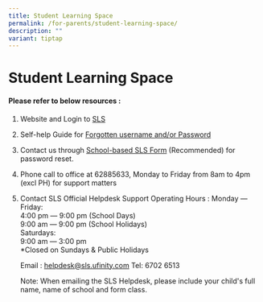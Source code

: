 ```yaml
---
title: Student Learning Space
permalink: /for-parents/student-learning-space/
description: ""
variant: tiptap
---
```

<h1><strong>Student Learning Space</strong></h1>
<p></p>
<h4>Please refer to below resources :</h4>
<ol data-tight="true" class="tight">
<li>
<p>Website and Login to <a href="https://vle.learning.moe.edu.sg/login" rel="noopener noreferrer nofollow" target="_blank">SLS</a>
</p>
<p></p>
</li>
<li>
<p>Self-help Guide for <a href="/files/Technical%20Matters/How%20to%20reset%20SLS%20password.pdf" rel="noopener noreferrer nofollow" target="_blank">Forgotten username and/or Password</a>
</p>
<p></p>
</li>
<li>
<p>Contact us through <a href="https://go.gov.sg/cedarpri-slshelp" rel="noopener noreferrer nofollow" target="_blank">School-based SLS Form</a> (Recommended)
for password reset.</p>
<p></p>
</li>
<li>
<p>Phone call to office at 62885633, Monday to Friday from 8am to 4pm (excl
PH) for support matters</p>
<p></p>
</li>
<li>
<p>Contact SLS Official Helpdesk Support Operating Hours : Monday ― Friday:
<br>4:00 pm ― 9:00 pm (School Days)
<br>9:00 am ― 9:00 pm (School Holidays)
<br>Saturdays:
<br>9:00 am ― 3:00 pm
<br>*Closed on Sundays &amp; Public Holidays</p>
<p>Email : <a href="mailto:helpdesk@sls.ufinity.com" rel="noopener noreferrer nofollow" target="_blank">helpdesk@sls.ufinity.com</a> Tel:
6702 6513</p>
<p>Note: When emailing the SLS Helpdesk, please include your child's full
name, name of school and form class.</p>
<p></p>
</li>
</ol>
<p></p>
